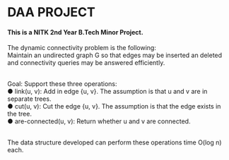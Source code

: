 # DAA PROJECT
#### This is a NITK 2nd Year B.Tech Minor Project. 
The dynamic connectivity problem is the following:<br/>
Maintain an undirected graph G so that edges may be inserted an deleted and connectivity queries may be answered efficiently.<br/><br/>

Goal: Support these three operations:<br/>
● link(u, v): Add in edge {u, v}. The assumption is that u and v are in separate trees.<br/>
● cut(u, v): Cut the edge {u, v}. The assumption is that the edge exists in the tree.<br/>
● are-connected(u, v): Return whether u and v are connected.<br/><br/>

The data structure developed can perform these operations time O(log n) each.



